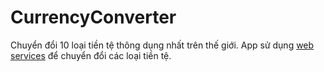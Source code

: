# CurrencyConverter
Chuyển đổi 10 loại tiền tệ thông dụng nhất trên thế giới.
App sử dụng [web services](http://www.webservicex.com/currencyconvertor.asmx?op=ConversionRate) để chuyển đổi các loại tiền tệ.  
